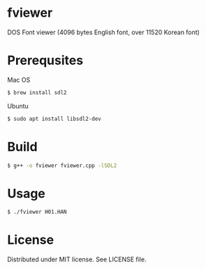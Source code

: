 # fviewer
DOS Font viewer (4096 bytes English font, over 11520 Korean font)

# Prerequsites
Mac OS
```sh
$ brew install sdl2
```

Ubuntu
```sh
$ sudo apt install libsdl2-dev
```

# Build
```sh
$ g++ -o fviewer fviewer.cpp -lSDL2
```

# Usage
```sh
$ ./fviewer H01.HAN
```

# License
Distributed under MIT license. See LICENSE file.
